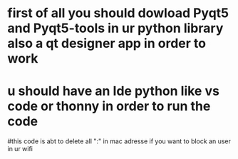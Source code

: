 # first of all you should dowload Pyqt5 and Pyqt5-tools in ur python library also a qt designer app in order to work 
# u should have an Ide python like vs code or thonny in order to run the code 
#this code is abt to delete all ":" in mac adresse if you want to block an user in ur wifi
